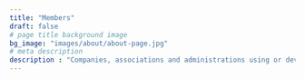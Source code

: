 ```yaml
---
title: "Members"
draft: false
# page title background image
bg_image: "images/about/about-page.jpg"
# meta description
description : "Companies, associations and administrations using or developing solutions based on OpenPGP."
---
```

